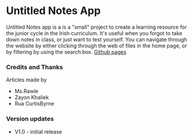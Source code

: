 # Untitled Notes App
Untitled Notes app is a is a "small" project to create a learning resource for the junior cycle in the Irish curriculum. It's useful when you forgot to take down notes in class, or just want to test yourself. You can navigate through the website by either clicking through the web of files in the home page, or by filtering by using the search box.
[Github pages](https://flippont.github.io/test/)

### Credits and Thanks
Articles made by
* Ms.Rawle
* Zayon Khaliek
* Rua CurtisByrne

### Version updates
* V1.0 - initial release
